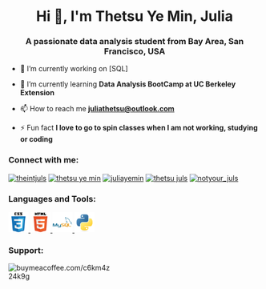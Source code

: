 <h1 align="center">Hi 👋, I'm Thetsu Ye Min, Julia</h1>
<h3 align="center">A passionate data analysis student from Bay Area, San Francisco, USA</h3>

- 🔭 I’m currently working on [SQL]

- 🌱 I’m currently learning **Data Analysis BootCamp at UC Berkeley Extension**

- 📫 How to reach me **juliathetsu@outlook.com**

- ⚡ Fun fact **I love to go to spin classes when I am not working, studying or coding**

<h3 align="left">Connect with me:</h3>
<p align="left">
<a href="https://twitter.com/theintjuls" target="blank"><img align="center" src="https://raw.githubusercontent.com/rahuldkjain/github-profile-readme-generator/master/src/images/icons/Social/twitter.svg" alt="theintjuls" height="30" width="40" /></a>
<a href="https://linkedin.com/in/thetsu ye min" target="blank"><img align="center" src="https://raw.githubusercontent.com/rahuldkjain/github-profile-readme-generator/master/src/images/icons/Social/linked-in-alt.svg" alt="thetsu ye min" height="30" width="40" /></a>
<a href="https://stackoverflow.com/users/juliayemin" target="blank"><img align="center" src="https://raw.githubusercontent.com/rahuldkjain/github-profile-readme-generator/master/src/images/icons/Social/stack-overflow.svg" alt="juliayemin" height="30" width="40" /></a>
<a href="https://fb.com/thetsu juls" target="blank"><img align="center" src="https://raw.githubusercontent.com/rahuldkjain/github-profile-readme-generator/master/src/images/icons/Social/facebook.svg" alt="thetsu juls" height="30" width="40" /></a>
<a href="https://instagram.com/notyour_juls" target="blank"><img align="center" src="https://raw.githubusercontent.com/rahuldkjain/github-profile-readme-generator/master/src/images/icons/Social/instagram.svg" alt="notyour_juls" height="30" width="40" /></a>
</p>

<h3 align="left">Languages and Tools:</h3>
<p align="left"> <a href="https://www.w3schools.com/css/" target="_blank" rel="noreferrer"> <img src="https://raw.githubusercontent.com/devicons/devicon/master/icons/css3/css3-original-wordmark.svg" alt="css3" width="40" height="40"/> </a> <a href="https://www.w3.org/html/" target="_blank" rel="noreferrer"> <img src="https://raw.githubusercontent.com/devicons/devicon/master/icons/html5/html5-original-wordmark.svg" alt="html5" width="40" height="40"/> </a> <a href="https://www.mysql.com/" target="_blank" rel="noreferrer"> <img src="https://raw.githubusercontent.com/devicons/devicon/master/icons/mysql/mysql-original-wordmark.svg" alt="mysql" width="40" height="40"/> </a> <a href="https://www.python.org" target="_blank" rel="noreferrer"> <img src="https://raw.githubusercontent.com/devicons/devicon/master/icons/python/python-original.svg" alt="python" width="40" height="40"/> </a> </p>

<h3 align="left">Support:</h3>
<p><a href="https://www.buymeacoffee.com/buymeacoffee.com/c6km4z24k9g"> <img align="left" src="https://cdn.buymeacoffee.com/buttons/v2/default-yellow.png" height="50" width="210" alt="buymeacoffee.com/c6km4z24k9g" /></a></p><br><br>
